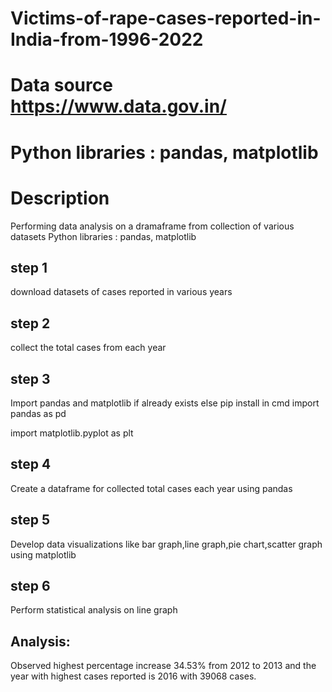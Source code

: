 # Victims-of-rape-cases-reported-in-India-from-1996-2022
# Data source https://www.data.gov.in/
# Python libraries : pandas, matplotlib
# Description
Performing data analysis on a dramaframe from collection of various datasets
Python libraries : pandas, matplotlib
## step 1
download datasets of cases reported in various years
## step 2
collect the total cases from each year
## step 3
Import pandas and matplotlib if already exists else pip install in cmd
import pandas as pd

import matplotlib.pyplot as plt
## step 4
Create a dataframe for collected total cases each year using pandas
## step 5
Develop data visualizations like bar graph,line graph,pie chart,scatter graph using matplotlib
## step 6
Perform statistical analysis on line graph 
## Analysis:
Observed highest percentage increase 34.53% from 2012 to 2013 and the year with highest cases reported is 2016 with 39068 cases.

